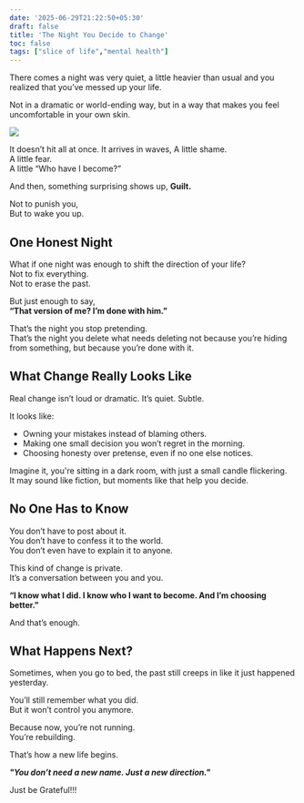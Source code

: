 ```yaml
---
date: '2025-06-29T21:22:50+05:30'
draft: false
title: 'The Night You Decide to Change'
toc: false
tags: ["slice of life","mental health"]
---
```


There comes a night was very quiet, a little heavier than usual and you realized that you’ve messed up your life.

Not in a dramatic or world-ending way, but in a way that makes you feel uncomfortable in your own skin.

![](https://i.redd.it/v9v4h2rb3y4b1.jpg)

It doesn’t hit all at once. It arrives in waves,
A little shame.  
A little fear.  
A little “Who have I become?”

And then, something surprising shows up,
**Guilt.**

Not to punish you,  
But to wake you up.



## One Honest Night

What if one night was enough to shift the direction of your life?  
Not to fix everything.  
Not to erase the past.

But just enough to say,  
**“That version of me? I’m done with him.”**

That’s the night you stop pretending.  
That’s the night you delete what needs deleting not because you’re hiding from something, but because you’re done with it.



## What Change Really Looks Like

Real change isn’t loud or dramatic. It’s quiet. Subtle.

It looks like:

- Owning your mistakes instead of blaming others.
- Making one small decision you won’t regret in the morning.
- Choosing honesty over pretense, even if no one else notices.

Imagine it, you're sitting in a dark room, with just a small candle flickering.  
It may sound like fiction, but moments like that help you decide.



## No One Has to Know

You don’t have to post about it.  
You don’t have to confess it to the world.  
You don’t even have to explain it to anyone.

This kind of change is private.  
It’s a conversation between you and you.


**“I know what I did. I know who I want to become. And I’m choosing better.”**

And that’s enough.



## What Happens Next?

Sometimes, when you go to bed, the past still creeps in like it just happened yesterday.


You’ll still remember what you did.  
But it won’t control you anymore.

Because now, you’re not running.  
You’re rebuilding.

That’s how a new life begins.



***"You don’t need a new name. Just a new direction."***

Just be Grateful!!!




<!-- Comment Section Configurations! -->
<script src="https://giscus.app/client.js"
        data-repo="mdxabu/mdxabu.github.io"
        data-repo-id="R_kgDOLs5FtQ"
        data-category="Blogs"
        data-category-id="DIC_kwDOLs5Ftc4CrYy-"
        data-mapping="pathname"
        data-strict="0"
        data-reactions-enabled="0"
        data-emit-metadata="0"
        data-input-position="top"
        data-theme="light_protanopia"
        data-lang="en"
        crossorigin="anonymous"
        async>
</script>
